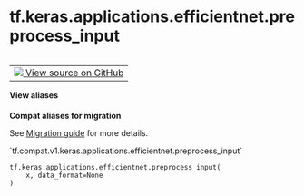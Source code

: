 <div itemscope itemtype="http://developers.google.com/ReferenceObject">
<meta itemprop="name" content="tf.keras.applications.efficientnet.preprocess_input" />
<meta itemprop="path" content="Stable" />
</div>

# tf.keras.applications.efficientnet.preprocess_input

<!-- Insert buttons and diff -->

<table class="tfo-notebook-buttons tfo-api nocontent" align="left">
<td>
  <a target="_blank" href="https://github.com/tensorflow/tensorflow/blob/r2.4/tensorflow/python/keras/applications/efficientnet.py#L735-L737">
    <img src="https://www.tensorflow.org/images/GitHub-Mark-32px.png" />
    View source on GitHub
  </a>
</td>
</table>





<section class="expandable">
  <h4 class="showalways">View aliases</h4>
  <p>
<b>Compat aliases for migration</b>
<p>See
<a href="https://www.tensorflow.org/guide/migrate">Migration guide</a> for
more details.</p>
<p>`tf.compat.v1.keras.applications.efficientnet.preprocess_input`</p>
</p>
</section>

<pre class="devsite-click-to-copy prettyprint lang-py tfo-signature-link">
<code>tf.keras.applications.efficientnet.preprocess_input(
    x, data_format=None
)
</code></pre>



<!-- Placeholder for "Used in" -->
